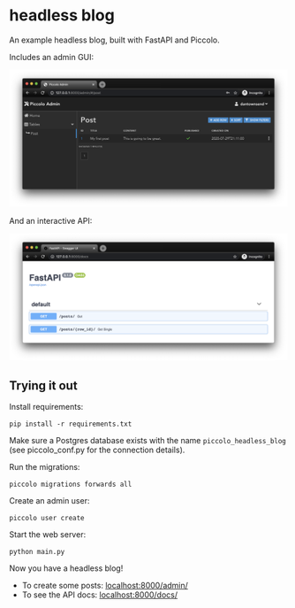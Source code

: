 # headless blog

An example headless blog, built with FastAPI and Piccolo.

Includes an admin GUI:

![Admin](_images/admin.png?raw=true "Admin")

And an interactive API:

![FastAPI](_images/fastapi.png?raw=true "FastAPI")

## Trying it out

Install requirements:

```
pip install -r requirements.txt
```

Make sure a Postgres database exists with the name `piccolo_headless_blog` (see piccolo_conf.py for the connection details).

Run the migrations:

```
piccolo migrations forwards all
```

Create an admin user:

```
piccolo user create
```

Start the web server:

```
python main.py
```

Now you have a headless blog!

 * To create some posts: [localhost:8000/admin/](http://localhost:8000/admin/)
 * To see the API docs: [localhost:8000/docs/](http://localhost:8000/docs/)
